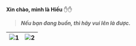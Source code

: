 **Xin chào, mình là Hiếu** ✋✋
>***Nếu bạn đang buồn, thì hãy vui lên là được.***


| ![1](https://i.imgur.com/lVlPvCB.gif) | ![2](https://raw.githubusercontent.com/Sutil/Sutil/2b2fad3bf54522bb30c8c170591fc68ff51b69e6/github-contribution-grid-snake2.svg) |
| --- | --- |
